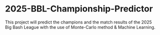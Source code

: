 # 2025-BBL-Championship-Predictor
This project will predict the champions and the match results of the 2025 Big Bash League with the use of Monte-Carlo method &amp; Machine Learning.
